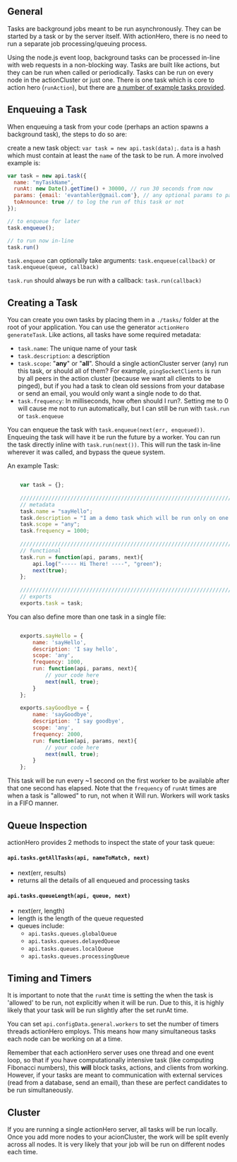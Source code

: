 ## General

Tasks are background jobs meant to be run asynchronously.  They can be started by a task or by the server itself.  With actionHero, there is no need to run a separate job processing/queuing process.  

Using the node.js event loop, background tasks can be processed in-line with web requests in a non-blocking way.  Tasks are built like actions, but they can be run when called or periodically.  Tasks can be run on every node in the actionCluster or just one.  There is one task which is core to action hero (`runAction`), but there are [a number of example tasks provided](Example-tasks).

## Enqueuing a Task

When enqueuing a task from your code (perhaps an action spawns a background task), the steps to do so are:

create a new task object: `var task = new api.task(data);`.  `data` is a hash which must contain at least the `name` of the task to be run.  A more involved example is:

```javascript
var task = new api.task({
  name: "myTaskName",
  runAt: new Date().getTime() + 30000, // run 30 seconds from now
  params: {email: 'evantahler@gmail.com'}, // any optional params to pass to the task
  toAnnounce: true // to log the run of this task or not
});

// to enqueue for later
task.enqueue();

// to run now in-line
task.run()
```

`task.enqueue` can optionally take arguments: `task.enqueue(callback)` or `task.enqueue(queue, callback)`

`task.run` should always be run with a callback: `task.run(callback)`

## Creating a Task

You can create you own tasks by placing them in a `./tasks/` folder at the root of your application.  You can use the generator `actionHero generateTask`. Like actions, all tasks have some required metadata:

* `task.name`: The unique name of your task
* `task.description`: a description
* `task.scope`: "**any**" or "**all**".  Should a single actionCluster server (any) run this task, or should all of them? For example, `pingSocketClients` is run by all peers in the action cluster (because we want all clients to be pinged), but if you had a task to clean old sessions from your database or send an email, you would only want a single node to do that.
* `task.frequency`: In milliseconds, how often should I run?.  Setting me to 0 will cause me not to run automatically, but I can still be run with `task.run` or `task.enqueue`
		
You can enqueue the task with `task.enqueue(next(err, enqueued))`.  Enqueuing the task will have it be run the future by a worker.  You can run the task directly inline with `task.run(next())`. This will run the task in-line wherever it was called, and bypass the queue system.


An example Task:

```javascript

	var task = {};
	
	/////////////////////////////////////////////////////////////////////
	// metadata
	task.name = "sayHello";
	task.description = "I am a demo task which will be run only on one peer";
	task.scope = "any";
	task.frequency = 1000;
	
	/////////////////////////////////////////////////////////////////////
	// functional
	task.run = function(api, params, next){
		api.log("----- Hi There! ----", "green");
		next(true);
	};
	
	/////////////////////////////////////////////////////////////////////
	// exports
	exports.task = task;
```

You can also define more than one task in a single file:

```javascript

    exports.sayHello = {
    	name: 'sayHello',
    	description: 'I say hello',
    	scope: 'any',
    	frequency: 1000,
    	run: function(api, params, next){
    		// your code here
    		next(null, true);
    	}
    };
    
    exports.sayGoodbye = {
    	name: 'sayGoodbye',
    	description: 'I say goodbye',
    	scope: 'any',
    	frequency: 2000,
    	run: function(api, params, next){
    		// your code here
    		next(null, true);
    	}
    };

```
	
This task will be run every ~1 second on the first worker to be available after that one second has elapsed.  Note that the `frequency` of `runAt` times are when a task is "allowed" to run, not when it Will run.  Workers will work tasks in a FIFO manner.

## Queue Inspection
actionHero provides 2 methods to inspect the state of your task queue:

#### `api.tasks.getAllTasks(api, nameToMatch, next)`
- next(err, results)
- returns all the details of all enqueued and processing tasks

#### `api.tasks.queueLength(api, queue, next)`
- next(err, length)
- length is the length of the queue requested
- queues include: 
  - `api.tasks.queues.globalQueue`
  - `api.tasks.queues.delayedQueue`
  - `api.tasks.queues.localQueue`
  - `api.tasks.queues.processingQueue`

## Timing and Timers

It is important to note that the `runAt` time is setting the when the task is 'allowed' to be run, not explicitly when it will be run.  Due to this, it is highly likely that your task will be run slightly after the set runAt time.

You can set `api.configData.general.workers` to set the number of timers threads actionHero employs.  This means how many simultaneous tasks each node can be working on at a time.  

Remember that each actionHero server uses one thread and one event loop, so that if you have computationally intensive task (like computing Fibonacci numbers), this **will** block tasks, actions, and clients from working.  However, if your tasks are meant to communication with external services (read from a database, send an email), than these are perfect candidates to be run simultaneously.  

## Cluster

If you are running a single actionHero server, all tasks will be run locally.  Once you add more nodes to your acionCluster, the work will be split evenly across all nodes.  It is very likely that your job will be run on different nodes each time.